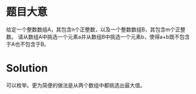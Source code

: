 # 题目大意
给定一个整数数组A，其包含n个正整数，以及一个整数数组B，其包含m个正整数。
请从数组A中挑选一个元素a并从数组B中挑选一个元素b，使得a+b既不包含于A也不包含于B。

# Solution
可以枚举。更为简便的做法是从两个数组中都挑选出最大值。